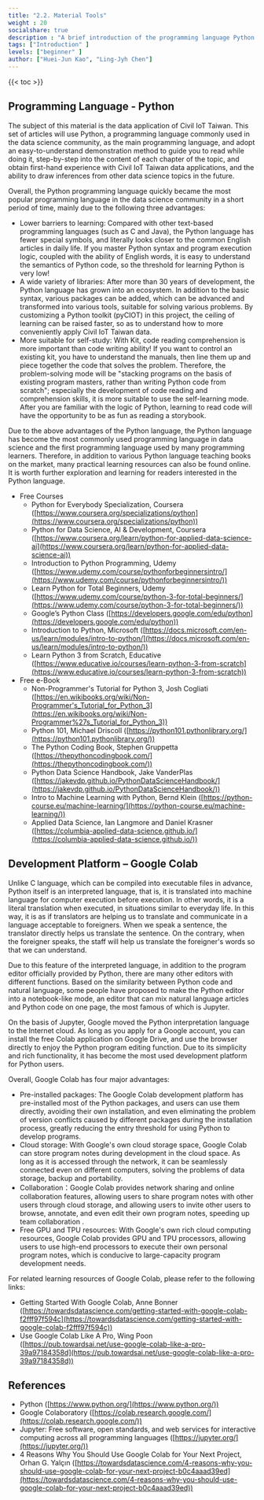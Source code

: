 ```yaml
---
title: "2.2. Material Tools"
weight : 20
socialshare: true
description : "A brief introduction of the programming language Python and the development platform Google Colab used in the materials"
tags: ["Introduction" ]
levels: ["beginner" ]
author: ["Huei-Jun Kao", "Ling-Jyh Chen"]
---
```


{{< toc >}}

## Programming Language - Python

The subject of this material is the data application of Civil IoT Taiwan. This set of articles will use Python, a programming language commonly used in the data science community, as the main programming language, and adopt an easy-to-understand demonstration method to guide you to read while doing it, step-by-step into the content of each chapter of the topic, and obtain first-hand experience with Civil IoT Taiwan data applications, and the ability to draw inferences from other data science topics in the future.

Overall, the Python programming language quickly became the most popular programming language in the data science community in a short period of time, mainly due to the following three advantages:

- Lower barriers to learning: Compared with other text-based programming languages (such as C and Java), the Python language has fewer special symbols, and literally looks closer to the common English articles in daily life. If you master Python syntax and program execution logic, coupled with the ability of English words, it is easy to understand the semantics of Python code, so the threshold for learning Python is very low!
- A wide variety of libraries: After more than 30 years of development, the Python language has grown into an ecosystem. In addition to the basic syntax, various packages can be added, which can be advanced and transformed into various tools, suitable for solving various problems. By customizing a Python toolkit (pyCIOT) in this project, the ceiling of learning can be raised faster, so as to understand how to more conveniently apply Civil IoT Taiwan data.
- More suitable for self-study: With Kit, code reading comprehension is more important than code writing ability! If you want to control an existing kit, you have to understand the manuals, then line them up and piece together the code that solves the problem. Therefore, the problem-solving mode will be "stacking programs on the basis of existing program masters, rather than writing Python code from scratch"; especially the development of code reading and comprehension skills, it is more suitable to use the self-learning mode. After you are familiar with the logic of Python, learning to read code will have the opportunity to be as fun as reading a storybook.

Due to the above advantages of the Python language, the Python language has become the most commonly used programming language in data science and the first programming language used by many programming learners. Therefore, in addition to various Python language teaching books on the market, many practical learning resources can also be found online. It is worth further exploration and learning for readers interested in the Python language.

- Free Courses
    - Python for Everybody Specialization, Coursera ([https://www.coursera.org/specializations/python](https://www.coursera.org/specializations/python))
    - Python for Data Science, AI & Development, Coursera ([https://www.coursera.org/learn/python-for-applied-data-science-ai](https://www.coursera.org/learn/python-for-applied-data-science-ai))
    - Introduction to Python Programming, Udemy ([https://www.udemy.com/course/pythonforbeginnersintro/](https://www.udemy.com/course/pythonforbeginnersintro/))
    - Learn Python for Total Beginners, Udemy ([https://www.udemy.com/course/python-3-for-total-beginners/](https://www.udemy.com/course/python-3-for-total-beginners/))
    - Google’s Python Class ([https://developers.google.com/edu/python](https://developers.google.com/edu/python))
    - Introduction to Python, Microsoft ([https://docs.microsoft.com/en-us/learn/modules/intro-to-python/](https://docs.microsoft.com/en-us/learn/modules/intro-to-python/))
    - Learn Python 3 from Scratch, Educative ([https://www.educative.io/courses/learn-python-3-from-scratch](https://www.educative.io/courses/learn-python-3-from-scratch))
- Free e-Book
    - Non-Programmer's Tutorial for Python 3, Josh Cogliati ([https://en.wikibooks.org/wiki/Non-Programmer's_Tutorial_for_Python_3](https://en.wikibooks.org/wiki/Non-Programmer%27s_Tutorial_for_Python_3))
    - Python 101, Michael Driscoll ([https://python101.pythonlibrary.org/](https://python101.pythonlibrary.org/))
    - The Python Coding Book, Stephen Gruppetta ([https://thepythoncodingbook.com/](https://thepythoncodingbook.com/))
    - Python Data Science Handbook, Jake VanderPlas ([https://jakevdp.github.io/PythonDataScienceHandbook/](https://jakevdp.github.io/PythonDataScienceHandbook/))
    - Intro to Machine Learning with Python, Bernd Klein ([https://python-course.eu/machine-learning/](https://python-course.eu/machine-learning/))
    - Applied Data Science, Ian Langmore and Daniel Krasner ([https://columbia-applied-data-science.github.io/](https://columbia-applied-data-science.github.io/))

## Development Platform **– Google Colab**

Unlike C language, which can be compiled into executable files in advance, Python itself is an interpreted language, that is, it is translated into machine language for computer execution before execution. In other words, it is a literal translation when executed, in situations similar to everyday life. In this way, it is as if translators are helping us to translate and communicate in a language acceptable to foreigners. When we speak a sentence, the translator directly helps us translate the sentence. On the contrary, when the foreigner speaks, the staff will help us translate the foreigner's words so that we can understand.

Due to this feature of the interpreted language, in addition to the program editor officially provided by Python, there are many other editors with different functions. Based on the similarity between Python code and natural language, some people have proposed to make the Python editor into a notebook-like mode, an editor that can mix natural language articles and Python code on one page, the most famous of which is Jupyter.

On the basis of Jupyter, Google moved the Python interpretation language to the Internet cloud. As long as you apply for a Google account, you can install the free Colab application on Google Drive, and use the browser directly to enjoy the Python program editing function. Due to its simplicity and rich functionality, it has become the most used development platform for Python users.

Overall, Google Colab has four major advantages:

- Pre-installed packages: The Google Colab development platform has pre-installed most of the Python packages, and users can use them directly, avoiding their own installation, and even eliminating the problem of version conflicts caused by different packages during the installation process, greatly reducing the entry threshold for using Python to develop programs.
- Cloud storage: With Google's own cloud storage space, Google Colab can store program notes during development in the cloud space. As long as it is accessed through the network, it can be seamlessly connected even on different computers, solving the problems of data storage, backup and portability.
- Collaboration：Google Colab provides network sharing and online collaboration features, allowing users to share program notes with other users through cloud storage, and allowing users to invite other users to browse, annotate, and even edit their own program notes, speeding up team collaboration .
- Free GPU and TPU resources: With Google's own rich cloud computing resources, Google Colab provides GPU and TPU processors, allowing users to use high-end processors to execute their own personal program notes, which is conducive to large-capacity program development needs.

For related learning resources of Google Colab, please refer to the following links:

- Getting Started With Google Colab, Anne Bonner ([https://towardsdatascience.com/getting-started-with-google-colab-f2fff97f594c](https://towardsdatascience.com/getting-started-with-google-colab-f2fff97f594c))
- Use Google Colab Like A Pro, Wing Poon ([https://pub.towardsai.net/use-google-colab-like-a-pro-39a97184358d](https://pub.towardsai.net/use-google-colab-like-a-pro-39a97184358d))

## **References**

- Python ([https://www.python.org/](https://www.python.org/))
- Google Colaboratory ([https://colab.research.google.com/](https://colab.research.google.com/))
- Jupyter: Free software, open standards, and web services for interactive computing across all programming languages  ([https://jupyter.org/](https://jupyter.org/))
- 4 Reasons Why You Should Use Google Colab for Your Next Project, Orhan G. Yalçın ([https://towardsdatascience.com/4-reasons-why-you-should-use-google-colab-for-your-next-project-b0c4aaad39ed](https://towardsdatascience.com/4-reasons-why-you-should-use-google-colab-for-your-next-project-b0c4aaad39ed))
